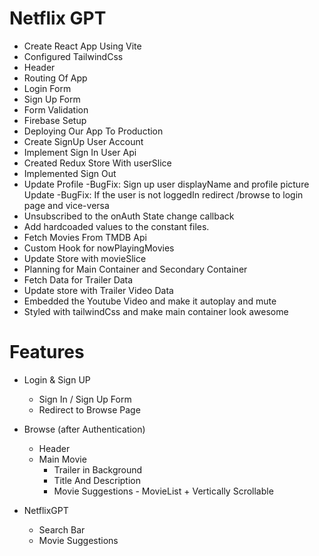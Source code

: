 # Netflix GPT

- Create React App Using Vite
- Configured TailwindCss
- Header
- Routing Of App
- Login Form
- Sign Up Form
- Form Validation
- Firebase Setup
- Deploying Our App To Production
- Create SignUp User Account
- Implement Sign In User Api
- Created Redux Store With userSlice
- Implemented Sign Out
- Update Profile
  -BugFix: Sign up user displayName and profile picture Update
  -BugFix: If the user is not loggedIn redirect /browse to login page and vice-versa
- Unsubscribed to the onAuth State change callback
- Add hardcoaded values to the constant files.
- Fetch Movies From TMDB Api
- Custom Hook for nowPlayingMovies
- Update Store with movieSlice
- Planning for Main Container and Secondary Container
- Fetch Data for Trailer Data
- Update store with Trailer Video Data
- Embedded the Youtube Video and make it autoplay and mute
- Styled with tailwindCss and make main container look awesome

# Features

- Login & Sign UP

  - Sign In / Sign Up Form
  - Redirect to Browse Page

- Browse (after Authentication)

  - Header
  - Main Movie
    - Trailer in Background
    - Title And Description
    - Movie Suggestions - MovieList + Vertically Scrollable

- NetflixGPT
  - Search Bar
  - Movie Suggestions
